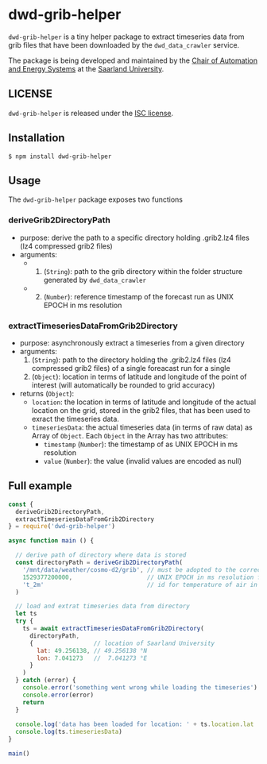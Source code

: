 # dwd-grib-helper
`dwd-grib-helper` is a tiny helper package to extract timeseries data from grib files that have been downloaded by the `dwd_data_crawler` service.

The package is being developed and maintained by the [Chair of Automation and Energy Systems](https://www.uni-saarland.de/en/lehrstuhl/frey/start.html) at the [Saarland University](https://www.uni-saarland.de/nc/en/home.html).

## LICENSE
`dwd-grib-helper` is released under the [ISC license](./LICENSE).

## Installation
```
$ npm install dwd-grib-helper
```

## Usage
The `dwd-grib-helper` package exposes two functions

### deriveGrib2DirectoryPath
* purpose: derive the path to a specific directory holding .grib2.lz4 files (lz4 compressed grib2 files)
* arguments:
  * 1. (`String`): path to the grib directory within the folder structure generated by `dwd_data_crawler`
  * 2. (`Number`): reference timestamp of the forecast run as UNIX EPOCH in ms resolution

### extractTimeseriesDataFromGrib2Directory
* purpose: asynchronously extract a timeseries from a given directory
* arguments:
  1. (`String`): path to the directory holding the .grib2.lz4 files (lz4 compressed grib2 files) of a single foreacast run for a single 
  2. (`Object`): location in terms of latitude and longitude of the point of interest (will automatically be rounded to grid accuracy)
* returns (`Object`):
  * `location`: the location in terms of latitude and longitude of the actual location on the grid, stored in the grib2 files, that has been used to exract the timeseries data.
  * `timeseriesData`: the actual timeseries data (in terms of raw data) as Array of `Object`. Each `Object` in the Array has two attributes:
    * `timestamp` (`Number`): the timestamp of as UNIX EPOCH in ms resolution
    * `value` (`Number`): the value (invalid values are encoded as null)

## Full example
``` JavaScript
const {
  deriveGrib2DirectoryPath,
  extractTimeseriesDataFromGrib2Directory
} = require('dwd-grib-helper')

async function main () {

  // derive path of directory where data is stored
  const directoryPath = deriveGrib2DirectoryPath(
    '/mnt/data/weather/cosmo-d2/grib', // must be adopted to the correct path
    1529377200000,                     // UNIX EPOCH in ms resolution for 2018-06-19 03:00 UTC
    't_2m'                             // id for temperature of air in 2m height above ground
  )

  // load and extrat timeseries data from directory
  let ts
  try {
    ts = await extractTimeseriesDataFromGrib2Directory(
      directoryPath,
      {                 // location of Saarland University
        lat: 49.256138, // 49.256138 °N
        lon: 7.041273   //  7.041273 °E
      }
    )
  } catch (error) {
    console.error('something went wrong while loading the timeseries')
    console.error(error)
    return
  }
  
  console.log('data has been loaded for location: ' + ts.location.lat ' °N, ' + ts.location.lon + '°E')
  console.log(ts.timeseriesData)
}

main()
```